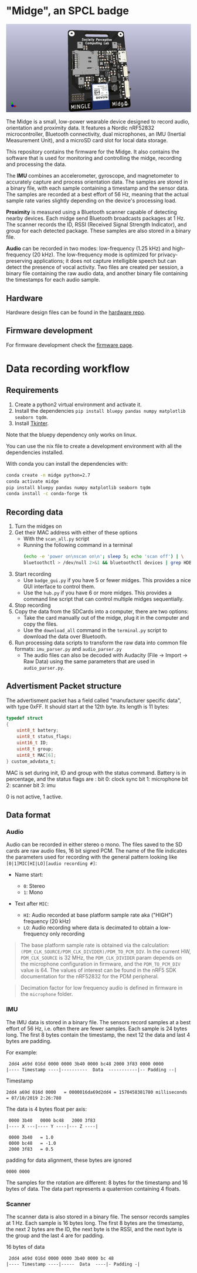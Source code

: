 # "Midge", an SPCL badge

![The MINGLE MIDGE](https://raw.githubusercontent.com/TUDelft-SPC-Lab/spcl_midge_hardware/master/Media/v2.3.jpg)

The Midge is a small, low-power wearable device designed to record audio, orientation and proximity data.
It features a Nordic nRF52832 microcontroller, Bluetooth connectivity, dual microphones, an IMU (Inertial Measurement Unit), and a microSD card slot for local data storage.

This repository contains the firmware for the Midge.
It also contains the software that is used for monitoring and controlling the midge, recording and processing the data.

The **IMU** combines an accelerometer, gyroscope, and magnetometer to accurately capture and process orientation data.
The samples are stored in a binary file, with each sample containing a timestamp and the sensor data.
The samples are recorded at a best effort of 56 Hz, meaning that the actual sample rate varies slightly depending on the device's processing load.

**Proximity** is measured using a Bluetooth scanner capable of detecting nearby devices.
Each midge send Bluetooth broadcasts packages at 1 Hz.
The scanner records the ID, RSSI (Received Signal Strength Indicator), and group for each detected package.
These samples are also stored in a binary file.

**Audio** can be recorded in two modes: low-frequency (1.25 kHz) and high-frequency (20 kHz).
The low-frequency mode is optimized for privacy-preserving applications; it does not capture intelligible speech but can detect the presence of vocal activity.
Two files are created per session, a binary file containing the raw audio data, and another binary file containing the timestamps for each audio sample. 

## Hardware

Hardware design files can be found in the [hardware repo](https://github.com/TUDelft-SPC-Lab/spcl_midge_hardware).

## Firmware development

For firmware development check the [firmware page](FIRMWARE.md).

# Data recording workflow

## Requirements
1. Create a python2 virtual environment and activate it.
2. Install the dependencies `pip install bluepy pandas numpy matplotlib seaborn tqdm`.
3. Install [Tkinter](https://wiki.python.org/moin/TkInter).

Note that the bluepy dependency only works on linux.

You can use the nix file to create a development environment with all the dependencies installed.

With conda you can install the dependencies with:
```bash
conda create -n midge python=2.7
conda activate midge
pip install bluepy pandas numpy matplotlib seaborn tqdm
conda install -c conda-forge tk
```

## Recording data
1. Turn the midges on
2. Get their MAC address with either of these options
    * With the `scan_all.py` script
    * Running the following command in a terminal
        ```bash
        (echo -e 'power on\nscan on\n'; sleep 5; echo 'scan off') | \
        bluetoothctl > /dev/null 2>&1 && bluetoothctl devices | grep HDBDG
        ```
4. Start recording 
    * Use `badge_gui.py` if you have 5 or fewer midges.
    This provides a nice GUI interface to control them.
    * Use the `hub.py` if you have 6 or more midges.
    This provides a command line script that can control multiple midges sequentially.
5. Stop recording
6. Copy the data from the SDCards into a computer, there are two options:
    * Take the card manually out of the midge, plug it in the computer and copy the files.
    * Use the `download_all` command in the `terminal.py` script to download the data over Bluetooth.
7. Run processing data scripts to transform the raw data into common file formats: `imu_parser.py` and `audio_parser.py`
    * The audio files can also be decoded with Audacity (File -> Import -> Raw Data) using the same parameters that are used in `audio_parser.py`. 

## Advertisment Packet structure

The advertisment packet has a field called "manufacturer specific data", with type 0xFF. It should start at the 12th byte. Its length is 11 bytes:

```C
typedef struct
{
    uint8_t battery;
    uint8_t status_flags;
    uint16_t ID;
    uint8_t group;
    uint8_t MAC[6];
} custom_advdata_t;
```

MAC is set during init, ID and group with the status command.
Battery is in percentage, and the status flags are :
bit 0: clock sync
bit 1: microphone
bit 2: scanner
bit 3: imu

0 is not active, 1 active.

## Data format

### Audio

Audio can be recorded in either stereo o mono.
The files saved to the SD cards are raw audio files, 16 bit signed PCM.
The name of the file indicates the parameters used for recording with the general pattern looking like 
`[0|1]MIC[HI|LO][audio recording #]`:

- Name start:
    - `0`: Stereo
    - `1`: Mono

- Text after `MIC`:
    - `HI`: Audio recorded at base platform sample rate aka ("HIGH") frequency (20 kHz)
    - `LO`: Audio recording where data is decimated to obtain a low-frequency only recording 

> The base platform sample rate is obtained via the calculation: 
`(PDM_CLK_SOURCE/PDM_CLK_DIVIDER)/PDM_TO_PCM_DIV`. In the current HW, 
`PDM_CLK_SOURCE` is 32 MHz, the `PDM_CLK_DIVIDER` param depends on the microphone
configuration in firmware, and the `PDM_TO_PCM_DIV` value is 64. The values of
interest can be found in the nRF5 SDK documentation for the nRF52832 for the 
PDM peripheral.

> Decimation factor for low frequency audio is defined in firmware in the 
`microphone` folder.

### IMU

The IMU data is stored in a binary file.
The sensors record samples at a best effort of 56 Hz, i.e. often there are fewer samples.
Each sample is 24 bytes long.
The first 8 bytes contain the timestamp, the next 12 the data and last 4 bytes are padding.

For example:
```
 2dd4 a69d 016d 0000 0000 3b40 0000 bc48 2000 3f83 0000 0000
|---- Timestamp ----|----------  Data  -----------|-- Padding --|
```

Timestamp
```
2dd4 a69d 016d 0000   = 0000016da69d2dd4 = 1570458381780 milliseconds = 07/10/2019 2:26:780
```

The data is 4 bytes float per axis:
```
 0000 3b40   0000 bc48   2000 3f83
|---- X ---|---- Y ----|--- Z ----|
```

```
 0000 3b40   = 1.0
 0000 bc48   = -1.0
 2000 3f83   = 0.5
```
padding for data alignment, these bytes are ignored
```
0000 0000
```

The samples for the rotation are different: 8 bytes for the timestamp and 16 bytes of data.
The data part represents a quaternion containing 4 floats. 

### Scanner

The scanner data is also stored in a binary file.
The sensor records samples at 1 Hz.
Each sample is 16 bytes long.
The first 8 bytes are the timestamp, the next 2 bytes are the ID, the next byte is the RSSI, and the next byte is the group and the last 4 are for padding.

16 bytes of data
```
 2dd4 a69d 016d 0000 0000 3b40 0000 bc 48
|---- Timestamp ----|-----  Data  ----|- Padding -|
```
